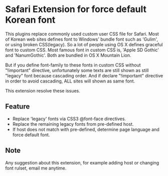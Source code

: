 Safari Extension for force default Korean font
==============================================

This plugins replace commonly used custom user CSS file for Safari. Most of Korean web sites defines font to Windows' bundle font such as 'Gulim', or using broken CSS(legacy). So a lot of people using OS X defines graceful font to custom CSS. Most famous font in custom CSS is, 'Apple SD Gothic' and 'NanumGothic'. Both are bundled in OS X Mountain Lion.

But if you define font-family to these fonts in custom CSS without "!important" directive, unfortunately some texts are still shown as still "legacy" font because cascading order. And if declare "!important" directive in order to avoid cascading, ALL sites will shown as same font.

This extension resolve these issues.

## Feature

* Replace 'legacy' fonts via CSS3 @font-face directives.
* Replace the remaining legacy fonts from pre-defined host.
* If host does not match with pre-defined, determine page language and force default font.

## Note

Any suggestion about this extension, for example adding host or changing font rulset, email me anytime.
